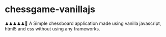# chessgame-vanillajs

♟♟♟♟♟👑
A Simple chessboard application made using vanilla javascript, html5 and css without using any frameworks.

